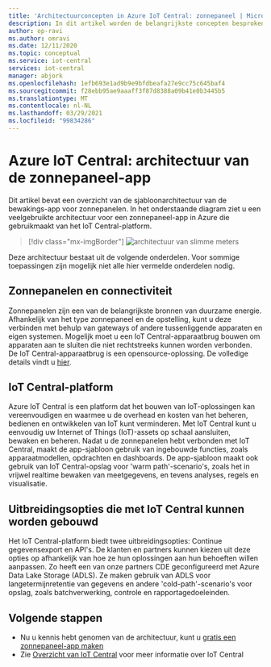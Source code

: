 ```yaml
---
title: 'Architectuurconcepten in Azure IoT Central: zonnepaneel | Microsoft Docs'
description: In dit artikel worden de belangrijkste concepten besproken die betrekking hebben op de architectuur van de Azure IoT Central-bewakingsapp voor zonnepanelen.
author: op-ravi
ms.author: omravi
ms.date: 12/11/2020
ms.topic: conceptual
ms.service: iot-central
services: iot-central
manager: abjork
ms.openlocfilehash: 1efb693e1ad9b9e9bfdbeafa27e9cc75c645baf4
ms.sourcegitcommit: f28ebb95ae9aaaff3f87d8388a09b41e0b3445b5
ms.translationtype: MT
ms.contentlocale: nl-NL
ms.lasthandoff: 03/29/2021
ms.locfileid: "99834286"
---
```

# <a name="azure-iot-central---solar-panel-app-architecture"></a>Azure IoT Central: architectuur van de zonnepaneel-app

Dit artikel bevat een overzicht van de sjabloonarchitectuur van de bewakings-app voor zonnepanelen. In het onderstaande diagram ziet u een veelgebruikte architectuur voor een zonnepaneel-app in Azure die gebruikmaakt van het IoT Central-platform.

> [!div class="mx-imgBorder"]
> ![architectuur van slimme meters](media/concept-iot-central-solar-panel/solar-panel-app-architecture.png)

Deze architectuur bestaat uit de volgende onderdelen. Voor sommige toepassingen zijn mogelijk niet alle hier vermelde onderdelen nodig.

## <a name="solar-panels-and-connectivity"></a>Zonnepanelen en connectiviteit

Zonnepanelen zijn een van de belangrijkste bronnen van duurzame energie. Afhankelijk van het type zonnepaneel en de opstelling, kunt u deze verbinden met behulp van gateways of andere tussenliggende apparaten en eigen systemen. Mogelijk moet u een IoT Central-apparaatbrug bouwen om apparaten aan te sluiten die niet rechtstreeks kunnen worden verbonden. De IoT Central-apparaatbrug is een opensource-oplossing. De volledige details vindt u [hier](../core/howto-build-iotc-device-bridge.md). 

## <a name="iot-central-platform"></a>IoT Central-platform
Azure IoT Central is een platform dat het bouwen van IoT-oplossingen kan vereenvoudigen en waarmee u de overhead en kosten van het beheren, bedienen en ontwikkelen van IoT kunt verminderen. Met IoT Central kunt u eenvoudig uw Internet of Things (IoT)-assets op schaal aansluiten, bewaken en beheren. Nadat u de zonnepanelen hebt verbonden met IoT Central, maakt de app-sjabloon gebruik van ingebouwde functies, zoals apparaatmodellen, opdrachten en dashboards. De app-sjabloon maakt ook gebruik van IoT Central-opslag voor 'warm path'-scenario's, zoals het in vrijwel realtime bewaken van meetgegevens, en tevens analyses, regels en visualisatie.


## <a name="extensibility-options-to-build-with-iot-central"></a>Uitbreidingsopties die met IoT Central kunnen worden gebouwd
Het IoT Central-platform biedt twee uitbreidingsopties: Continue gegevensexport en API's. De klanten en partners kunnen kiezen uit deze opties op afhankelijk van hoe ze hun oplossingen aan hun behoeften willen aanpassen. Zo heeft een van onze partners CDE geconfigureerd met Azure Data Lake Storage (ADLS). Ze maken gebruik van ADLS voor langetermijnretentie van gegevens en andere 'cold-path'-scenario's voor opslag, zoals batchverwerking, controle en rapportagedoeleinden. 

## <a name="next-steps"></a>Volgende stappen

* Nu u kennis hebt genomen van de architectuur, kunt u [gratis een zonnepaneel-app maken](https://apps.azureiotcentral.com/build/new/solar-panel-monitoring)
* Zie [Overzicht van IoT Central](../index.yml) voor meer informatie over IoT Central
